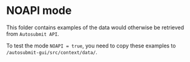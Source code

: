 # NOAPI mode

This folder contains examples of the data would otherwise be retrieved from `Autosubmit API`.

To test the mode `NOAPI = true`, you need to copy these examples to `/autosubmit-gui/src/context/data/`.
